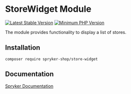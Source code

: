 # StoreWidget Module
[![Latest Stable Version](https://poser.pugx.org/spryker-shop/store-widget/v/stable.svg)](https://packagist.org/packages/spryker-shop/store-widget)
[![Minimum PHP Version](https://img.shields.io/badge/php-%3E%3D%208.3-8892BF.svg)](https://php.net/)

The module provides functionality to display a list of stores.

## Installation

```
composer require spryker-shop/store-widget
```

## Documentation

[Spryker Documentation](https://docs.spryker.com)

